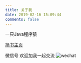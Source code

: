 ```yaml
---
title: 关于我
date: 2019-02-16 15:09:44
comments: false
---
```


一只Java程序猿

[简书主页](https://www.jianshu.com/u/e39f5dccff81)

微信号 欢迎加我一起交流 
![wechat](http://img.souche.com/f2e/1499db84e478160d884507b019044601.jpeg)
